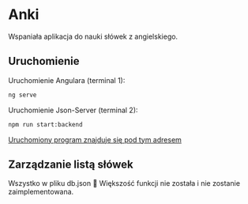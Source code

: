 # Anki

Wspaniała aplikacja do nauki słówek z angielskiego.

## Uruchomienie

Uruchomienie Angulara (terminal 1):
```bash
ng serve
```

Uruchomienie Json-Server (terminal 2):
```bash
npm run start:backend
```

[Uruchomiony program znajduje się pod tym adresem](http://localhost:4200)

## Zarządzanie listą słówek

Wszystko w pliku db.json 🙏 Większość funkcji nie została i nie zostanie zaimplementowana.
